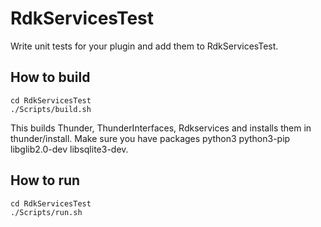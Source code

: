 # RdkServicesTest #

Write unit tests for your plugin and add them to RdkServicesTest.

## How to build ##

```shell script
cd RdkServicesTest
./Scripts/build.sh
```

This builds Thunder, ThunderInterfaces, Rdkservices and installs them in thunder/install.
Make sure you have packages python3 python3-pip libglib2.0-dev libsqlite3-dev.

## How to run ##
```shell script
cd RdkServicesTest
./Scripts/run.sh
```

